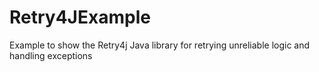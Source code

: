 # Retry4JExample
Example to show the Retry4j Java library for retrying unreliable logic and handling exceptions
